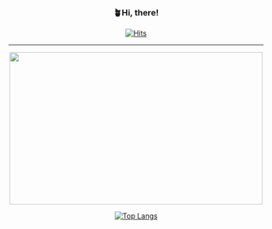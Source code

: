 <div align="center">
   
   ### 🪴Hi, there! 
[![Hits](https://hits.seeyoufarm.com/api/count/incr/badge.svg?url=https%3A%2F%2Fgithub.com%2Flnahyun&count_bg=%23DECBBB&title_bg=%23B89F8B&icon=&icon_color=%23FFFFFF&title=hits&edge_flat=false)](https://hits.seeyoufarm.com)



---


<a href="https://github.com/devxb/gitanimals">
<img
  src="https://render.gitanimals.org/farms/lnahyun"
  width="500"
  height="300"
/>
</a>


[![Top Langs](https://github-readme-stats.vercel.app/api/top-langs/?username=lnahyun&layout=donut)](https://github.com/anuraghazra/github-readme-stats)





</div>

